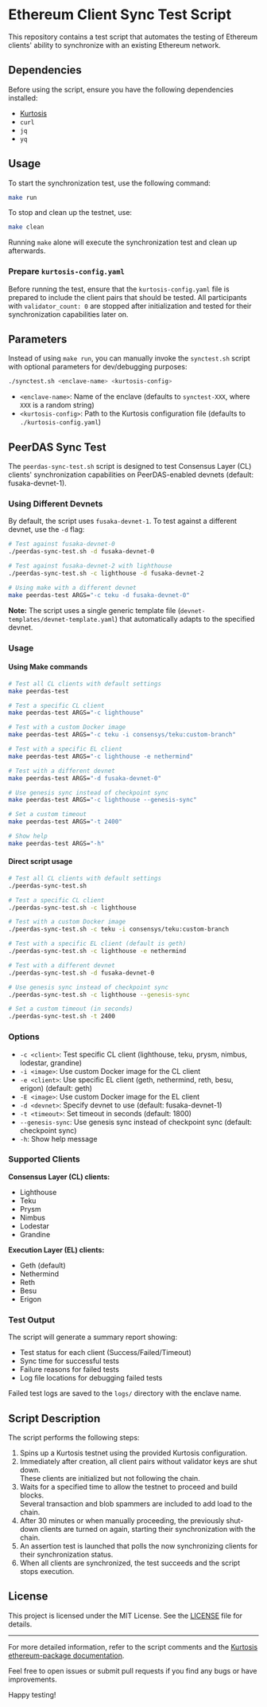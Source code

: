 # Ethereum Client Sync Test Script

This repository contains a test script that automates the testing of Ethereum clients' ability to synchronize with an existing Ethereum network.

## Dependencies

Before using the script, ensure you have the following dependencies installed:

- [Kurtosis](https://docs.kurtosis.com/install)
- `curl`
- `jq`
- `yq`

## Usage

To start the synchronization test, use the following command:

```sh
make run
```

To stop and clean up the testnet, use:

```sh
make clean
```

Running `make` alone will execute the synchronization test and clean up afterwards.

### Prepare `kurtosis-config.yaml`

Before running the test, ensure that the `kurtosis-config.yaml` file is prepared to include the client pairs that should be tested. 
All participants with `validator_count: 0` are stopped after initialization and tested for their synchronization capabilities later on.

## Parameters

Instead of using `make run`, you can manually invoke the `synctest.sh` script with optional parameters for dev/debugging purposes:

```sh
./synctest.sh <enclave-name> <kurtosis-config>
```

- `<enclave-name>`: Name of the enclave (defaults to `synctest-XXX`, where `XXX` is a random string)
- `<kurtosis-config>`: Path to the Kurtosis configuration file (defaults to `./kurtosis-config.yaml`)

## PeerDAS Sync Test

The `peerdas-sync-test.sh` script is designed to test Consensus Layer (CL) clients' synchronization capabilities on PeerDAS-enabled devnets (default: fusaka-devnet-1).

### Using Different Devnets

By default, the script uses `fusaka-devnet-1`. To test against a different devnet, use the `-d` flag:

```sh
# Test against fusaka-devnet-0
./peerdas-sync-test.sh -d fusaka-devnet-0

# Test against fusaka-devnet-2 with lighthouse
./peerdas-sync-test.sh -c lighthouse -d fusaka-devnet-2

# Using make with a different devnet
make peerdas-test ARGS="-c teku -d fusaka-devnet-0"
```

**Note:** The script uses a single generic template file (`devnet-templates/devnet-template.yaml`) that automatically adapts to the specified devnet.

### Usage

#### Using Make commands

```sh
# Test all CL clients with default settings
make peerdas-test

# Test a specific CL client
make peerdas-test ARGS="-c lighthouse"

# Test with a custom Docker image
make peerdas-test ARGS="-c teku -i consensys/teku:custom-branch"

# Test with a specific EL client
make peerdas-test ARGS="-c lighthouse -e nethermind"

# Test with a different devnet
make peerdas-test ARGS="-d fusaka-devnet-0"

# Use genesis sync instead of checkpoint sync
make peerdas-test ARGS="-c lighthouse --genesis-sync"

# Set a custom timeout
make peerdas-test ARGS="-t 2400"

# Show help
make peerdas-test ARGS="-h"
```

#### Direct script usage

```sh
# Test all CL clients with default settings
./peerdas-sync-test.sh

# Test a specific CL client
./peerdas-sync-test.sh -c lighthouse

# Test with a custom Docker image
./peerdas-sync-test.sh -c teku -i consensys/teku:custom-branch

# Test with a specific EL client (default is geth)
./peerdas-sync-test.sh -c lighthouse -e nethermind

# Test with a different devnet
./peerdas-sync-test.sh -d fusaka-devnet-0

# Use genesis sync instead of checkpoint sync
./peerdas-sync-test.sh -c lighthouse --genesis-sync

# Set a custom timeout (in seconds)
./peerdas-sync-test.sh -t 2400
```

### Options

- `-c <client>`: Test specific CL client (lighthouse, teku, prysm, nimbus, lodestar, grandine)
- `-i <image>`: Use custom Docker image for the CL client
- `-e <client>`: Use specific EL client (geth, nethermind, reth, besu, erigon) (default: geth)
- `-E <image>`: Use custom Docker image for the EL client
- `-d <devnet>`: Specify devnet to use (default: fusaka-devnet-1)
- `-t <timeout>`: Set timeout in seconds (default: 1800)
- `--genesis-sync`: Use genesis sync instead of checkpoint sync (default: checkpoint sync)
- `-h`: Show help message

### Supported Clients

**Consensus Layer (CL) clients:**
- Lighthouse
- Teku
- Prysm
- Nimbus
- Lodestar
- Grandine

**Execution Layer (EL) clients:**
- Geth (default)
- Nethermind
- Reth
- Besu
- Erigon

### Test Output

The script will generate a summary report showing:
- Test status for each client (Success/Failed/Timeout)
- Sync time for successful tests
- Failure reasons for failed tests
- Log file locations for debugging failed tests

Failed test logs are saved to the `logs/` directory with the enclave name.

## Script Description

The script performs the following steps:

1. Spins up a Kurtosis testnet using the provided Kurtosis configuration.
2. Immediately after creation, all client pairs without validator keys are shut down.\
   These clients are initialized but not following the chain.
3. Waits for a specified time to allow the testnet to proceed and build blocks.\
   Several transaction and blob spammers are included to add load to the chain.
4. After 30 minutes or when manually proceeding, the previously shut-down clients are turned on again, starting their synchronization with the chain.
5. An assertion test is launched that polls the now synchronizing clients for their synchronization status.
6. When all clients are synchronized, the test succeeds and the script stops execution.

## License

This project is licensed under the MIT License. See the [LICENSE](LICENSE) file for details.

---

For more detailed information, refer to the script comments and the [Kurtosis ethereum-package documentation](https://github.com/ethpandaops/ethereum-package).

Feel free to open issues or submit pull requests if you find any bugs or have improvements.

Happy testing!